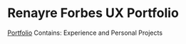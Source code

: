# Renayre Forbes UX Portfolio

[Portfolio](https://ibm.biz/BdGKTb)
Contains: Experience and Personal Projects
